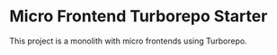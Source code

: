 # Micro Frontend Turborepo Starter
This project is a monolith with micro frontends using Turborepo.
